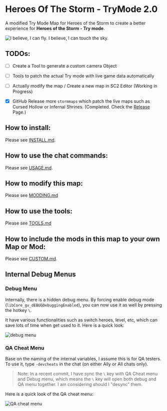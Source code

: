 
# Heroes Of The Storm - TryMode 2.0
A modified Try Mode Map for Heroes of the Storm to create a better experience for **Heroes of the Storm - Try mode**.

![I believe, I can fly. I believe, I can touch the sky.](https://thumbs.gfycat.com/AntiqueFrighteningComet-size_restricted.gif)

## TODOs:

- [ ] Create a Tool to generate a custom camera Object
- [ ] Tools to patch the actual Try mode with live game data automatically
- [ ] Actually modify the map / Create a new map in SC2 Editor (Working in Progress)
- [x] GitHub Release more `stormmaps` which patch the live maps such as Cursed Hollow or Infernal Shrines. (Completed. Check the [Release](https://github.com/jamiephan/HeroesOfTheStorm_TryMode2.0/releases) Page.)
 

## How to install:

Please see [INSTALL.md](INSTALL.md).

## How to use the chat commands:

Please see [USAGE.md](USAGE.md).

## How to modify this map:

Please see [MODDING.md](MODDING.md)

## How to use the tools:

Please see [TOOLS.md](TOOLS.md)

## How to include the mods in this map to your own Map or Mod:

Please see [CUSTOM.md](CUSTOM.md).


## Internal Debug Menus

### Debug Menu

Internally, there is a hidden debug menu. By forcing enable debug mode (`libCore_gv_dEBUGDebuggingEnabled`), you can now use it as well by pressing the hotkey `\`.

It have various functionalities such as switch heroes, level, etc, which can save lots of time when get used to it. Here is a quick look:

![debug menu](https://i.imgur.com/gPI9we8.png)

### QA Cheat Menu

Base on the naming of the internal variables, I assume this is for QA testers. To use it, type `-devcheats` in the chat (on either Ally or All chats only).

>Note: In a recent commit, I have sync the `\` key with QA Cheat menu and Debug menu, which means the `\` key will open both debug and QA menu together. I am considering should I "desync" them.

Here is a quick look of the QA cheat menu:

![QA cheat menu](https://i.imgur.com/lrg8G3M.png)

